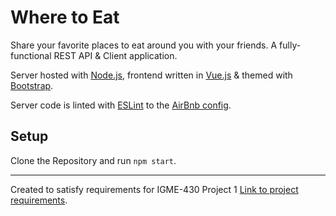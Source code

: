 Where to Eat
============
Share your favorite places to eat around you with your friends.  A fully-functional REST API & Client application.

Server hosted with [Node.js](https://nodejs.org/en/), frontend written in [Vue.js](https://vuejs.org) & themed with [Bootstrap](https://getbootstrap.com).

Server code is linted with [ESLint](https://eslint.org) to the [AirBnb config](https://www.npmjs.com/package/eslint-config-airbnb).

Setup
-----
Clone the Repository and run ```npm start```.

---
Created to satisfy requirements for IGME-430 Project 1 [Link to project requirements](https://github.com/tonethar/IGME-430-Spring-2021/blob/main/projects/project-1.md).

